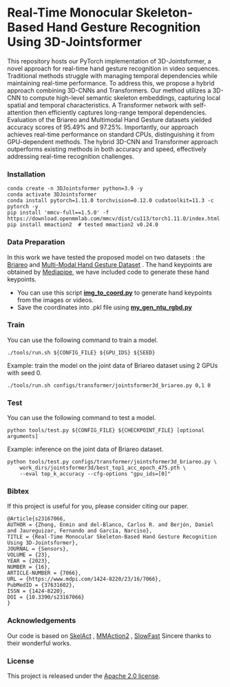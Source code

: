 Real-Time Monocular Skeleton-Based Hand Gesture Recognition Using 3D-Jointsformer
=======
<!-- 
This repository contains PyTorch implementation for 3D-Jointsformer.
Automatic hand gesture recognition in video sequences has widespread applications, ranging from home automation to sign language interpretation and clinical operations. The primary challenge lies in achieving real-time recognition while managing temporal dependencies that can impact performance. Existing methods employ 3D convolutional or Transformer-based architectures with hand skeleton estimation, but both have limitations. To address these challenges, a hybrid approach that combines 3D Convolutional Neural Networks (3D-CNNs) and Transformers is proposed. The method involves using a 3D-CNN to compute high-level semantic skeleton embeddings, capturing local spatial and temporal characteristics of hand gestures. A Transformer network with a self-attention mechanism is then employed to efficiently capture long-range temporal dependencies in the skeleton sequence. Evaluation of the Briareo and Multimodal Hand Gesture datasets resulted in accuracy scores of 95.49% and 97.25%, respectively. Notably, this approach achieves real-time performance using a standard CPU, distinguishing it from methods that require specialized GPUs. The hybrid approach’s real-time efficiency and high accuracy demonstrate its superiority over existing state-of-the-art methods. In summary, the hybrid 3D-CNN and Transformer approach effectively address real-time recognition challenges and efficient handling of temporal dependencies, outperforming existing methods in both accuracy and speed.
-->
This repository hosts our PyTorch implementation of 3D-Jointsformer, a novel approach for real-time hand gesture recognition in video sequences. Traditional methods struggle with managing temporal dependencies while maintaining real-time performance. To address this, we propose a hybrid approach combining 3D-CNNs and Transformers. Our method utilizes a 3D-CNN to compute high-level semantic skeleton embeddings, capturing local spatial and temporal characteristics. A Transformer network with self-attention then efficiently captures long-range temporal dependencies. Evaluation of the Briareo and Multimodal Hand Gesture datasets yielded accuracy scores of 95.49% and 97.25%. Importantly, our approach achieves real-time performance on standard CPUs, distinguishing it from GPU-dependent methods. The hybrid 3D-CNN and Transformer approach outperforms existing methods in both accuracy and speed, effectively addressing real-time recognition challenges.


### Installation

```shell
conda create -n 3DJointsformer python=3.9 -y
conda activate 3DJointsformer
conda install pytorch=1.11.0 torchvision=0.12.0 cudatoolkit=11.3 -c pytorch -y
pip install 'mmcv-full==1.5.0' -f https://download.openmmlab.com/mmcv/dist/cu113/torch1.11.0/index.html
pip install mmaction2  # tested mmaction2 v0.24.0
```


### Data Preparation
In this work we have tested the proposed model on two datasets : the [Briareo](https://aimagelab.ing.unimore.it/imagelab/page.asp?IdPage=31) and [Multi-Modal Hand Gesture Dataset](http://gti.ssr.upm.es/data/MultiModalHandGesture_dataset) . The hand keypoints are obtained by [Mediapipe](https://developers.google.com/mediapipe/solutions), we have included code to generate these hand keypoints. 
* You can use this script [**img_to_coord.py**](https://github.com/Enminxo/handgesture_2/blob/c0dd52be999e3dc7525cae5a77620fa0e59de40b/images_to_coordinates/img_to_coord.py) to generate hand keypoints from the images or videos. 
* Save the coordinates into .pkl file using [**my_gen_ntu_rgbd.py**](https://github.com/Enminxo/handgesture_2/blob/2831f468f56c986c19f3f183a93a1e1942d685a5/tools/data/my_gen__ntu_rgbd.py)



### Train

You can use the following command to train a model.

```shell
./tools/run.sh ${CONFIG_FILE} ${GPU_IDS} ${SEED}
```

Example: train the model on the joint data of Briareo dataset using 2 GPUs with seed 0.

```shell
./tools/run.sh configs/transformer/jointsformer3d_briareo.py 0,1 0
```

### Test

You can use the following command to test a model.

```shell
python tools/test.py ${CONFIG_FILE} ${CHECKPOINT_FILE} [optional arguments]
```

Example: inference on the joint data of Briareo dataset.

```shell
python tools/test.py configs/transformer/jointsformer3d_briareo.py \
    work_dirs/jointsformer3d/best_top1_acc_epoch_475.pth \
    --eval top_k_accuracy --cfg-options "gpu_ids=[0]"
```

### Bibtex
If this project is useful for you, please consider citing our paper.
```shell
@Article{s23167066,
AUTHOR = {Zhong, Enmin and del-Blanco, Carlos R. and Berjón, Daniel and Jaureguizar, Fernando and García, Narciso},
TITLE = {Real-Time Monocular Skeleton-Based Hand Gesture Recognition Using 3D-Jointsformer},
JOURNAL = {Sensors},
VOLUME = {23},
YEAR = {2023},
NUMBER = {16},
ARTICLE-NUMBER = {7066},
URL = {https://www.mdpi.com/1424-8220/23/16/7066},
PubMedID = {37631602},
ISSN = {1424-8220},
DOI = {10.3390/s23167066}
}
```

### Acknowledgements
Our code is based on [SkelAct](https://github.com/hikvision-research/skelact) , [MMAction2](https://github.com/open-mmlab/mmaction2/) , [SlowFast](https://github.com/facebookresearch/SlowFast/tree/2090f2918ac1ce890fdacd8fda2e590a46d5c734) Sincere thanks to their wonderful works.

### License

This project is released under the [Apache 2.0 license](LICENSE).
